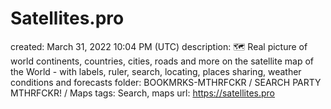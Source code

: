 # Satellites.pro

created: March 31, 2022 10:04 PM (UTC)
description: 🗺️ Real picture of world continents, countries, cities, roads and more on the satellite map of the World - with labels, ruler, search, locating, places sharing, weather conditions and forecasts
folder: BOOKMRKS-MTHRFCKR / SEARCH PARTY MTHRFCKR! / Maps
tags: Search, maps
url: https://satellites.pro